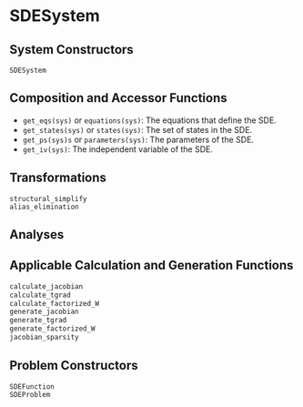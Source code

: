 # SDESystem

## System Constructors

```@docs
SDESystem
```

## Composition and Accessor Functions

- `get_eqs(sys)` or `equations(sys)`: The equations that define the SDE.
- `get_states(sys)` or `states(sys)`: The set of states in the SDE.
- `get_ps(sys)s` or `parameters(sys)`: The parameters of the SDE.
- `get_iv(sys)`: The independent variable of the SDE.

## Transformations

```@docs
structural_simplify
alias_elimination
```

## Analyses

## Applicable Calculation and Generation Functions

```julia
calculate_jacobian
calculate_tgrad
calculate_factorized_W
generate_jacobian
generate_tgrad
generate_factorized_W
jacobian_sparsity
```

## Problem Constructors

```@docs
SDEFunction
SDEProblem
```
